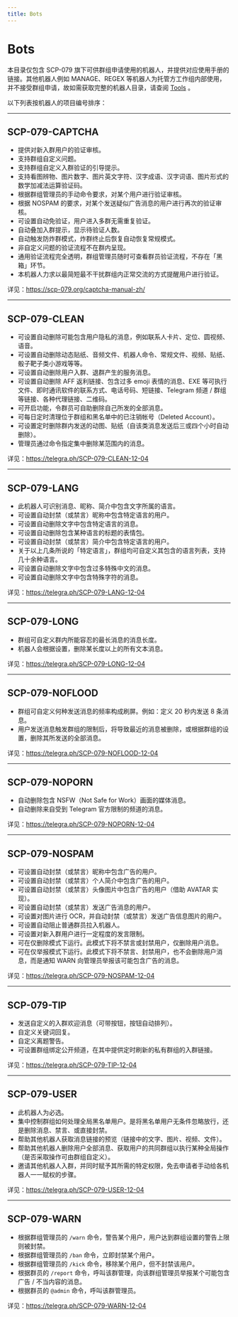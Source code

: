 ```yaml
---
title: Bots
---
```


<link rel="stylesheet" href="/css/chinese.css">

# Bots

本目录仅包含 SCP-079 旗下可供群组申请使用的机器人，并提供对应使用手册的链接。其他机器人例如 MANAGE、REGEX 等机器人为托管方工作组内部使用，并不接受群组申请，故如需获取完整的机器人目录，请查阅 [Tools](/tools-zh/) 。

以下列表按机器人的项目编号排序：

---

## SCP-079-CAPTCHA

- 提供对新入群用户的验证审核。
- 支持群组自定义问题。
- 支持群组自定义入群验证的引导提示。
- 支持看图辨物、图片数字、图片英文字符、汉字成语、汉字词语、图片形式的数学加减法运算验证码。
- 根据群组管理员的手动命令要求，对某个用户进行验证审核。
- 根据 NOSPAM 的要求，对某个发送疑似广告消息的用户进行再次的验证审核。
- 可设置自动免验证，用户进入多群无需重复验证。
- 自动叠加入群提示，显示待验证人数。
- 自动触发防炸群模式，炸群终止后恢复自动恢复常规模式。
- 非自定义问题的验证流程不在群内呈现。
- 通用验证流程完全透明，群组管理员随时可查看群员验证流程，不存在「黑箱」环节。
- 本机器人力求以最简短最不干扰群组内正常交流的方式提醒用户进行验证。

详见：<https://scp-079.org/captcha-manual-zh/>

---

## SCP-079-CLEAN

- 可设置自动删除可能包含用户隐私的消息，例如联系人卡片、定位、圆视频、语音。
- 可设置自动删除动态贴纸、音频文件、机器人命令、常规文件、视频、贴纸、骰子靶子类小游戏等等。
- 可设置自动删除用户入群、退群产生的服务消息。
- 可设置自动删除 AFF 返利链接、包含过多 emoji 表情的消息、EXE 等可执行文件、即时通讯软件的联系方式、电话号码、短链接、Telegram 频道 / 群组等链接、各种代理链接、二维码。
- 可开启功能，令群员可自助删除自己所发的全部消息。
- 可每日定时清理位于群组和黑名单中的已注销帐号（Deleted Account）。
- 可设置定时删除群内发送的动图、贴纸（自该类消息发送后三或四个小时自动删除）。
- 管理员通过命令指定集中删除某范围内的消息。

详见：<https://telegra.ph/SCP-079-CLEAN-12-04>

---

## SCP-079-LANG

- 此机器人可识别消息、昵称、简介中包含文字所属的语言。
- 可设置自动封禁（或禁言）昵称中包含特定语言的用户。
- 可设置自动删除文字中包含特定语言的消息。
- 可设置自动删除包含某种语言的标题的表情包。
- 可设置自动封禁（或禁言）简介中包含特定语言的用户。
- 关于以上几条所说的「特定语言」，群组均可自定义其包含的语言列表，支持几十余种语言。
- 可设置自动删除文字中包含过多特殊中文的消息。
- 可设置自动删除文字中包含特殊字符的消息。

详见：<https://telegra.ph/SCP-079-LANG-12-04>

---

## SCP-079-LONG

- 群组可自定义群内所能容忍的最长消息的消息长度。
- 机器人会根据设置，删除某长度以上的所有文本消息。

详见：<https://telegra.ph/SCP-079-LONG-12-04>

---

## SCP-079-NOFLOOD

- 群组可自定义何种发送消息的频率构成刷屏。例如：定义 20 秒内发送 8 条消息。
- 用户发送消息触发群组的限制后，将导致最近的消息被删除，或根据群组的设置，删除其所发送的全部消息。

详见：<https://telegra.ph/SCP-079-NOFLOOD-12-04>

---

## SCP-079-NOPORN

- 自动删除包含 NSFW（Not Safe for Work）画面的媒体消息。
- 自动删除来自受到 Telegram 官方限制的频道的消息。

详见：<https://telegra.ph/SCP-079-NOPORN-12-04>

---

## SCP-079-NOSPAM

- 可设置自动封禁（或禁言）昵称中包含广告的用户。
- 可设置自动封禁（或禁言）个人简介中包含广告的用户。
- 可设置自动封禁（或禁言）头像图片中包含广告的用户（借助 AVATAR 实现）。
- 可设置自动封禁（或禁言）发送广告消息的用户。
- 可设置对图片进行 OCR，并自动封禁（或禁言）发送广告信息图片的用户。
- 可设置自动阻止普通群员拉入机器人。
- 可设置对新入群用户进行一定程度的发言限制。
- 可在仅删除模式下运行。此模式下将不禁言或封禁用户，仅删除用户消息。
- 可在仅举报模式下运行。此模式下将不禁言、封禁用户，也不会删除用户消息，而是通知 WARN 向管理员举报该可能包含广告的消息。

详见：<https://telegra.ph/SCP-079-NOSPAM-12-04>

---

## SCP-079-TIP

- 发送自定义的入群欢迎消息（可带按钮，按钮自动排列）。
- 自定义关键词回复。
- 自定义离题警告。
- 可设置群组绑定公开频道，在其中提供定时刷新的私有群组的入群链接。

详见：<https://telegra.ph/SCP-079-TIP-12-04>

---

## SCP-079-USER

- 此机器人为必选。
- 集中控制群组如何处理全局黑名单用户。是将黑名单用户无条件忽略放行，还是删除消息、禁言、或直接封禁。
- 帮助其他机器人获取消息链接的预览（链接中的文字、图片、视频、文件）。
- 帮助其他机器人删除用户全部消息、获取用户的共同群组以执行某种全局操作（是否采取操作可由群组自定义）。
- 邀请其他机器人入群，并同时赋予其所需的特定权限，免去申请者手动给各机器人一一赋权的步骤。

详见：<https://telegra.ph/SCP-079-USER-12-04>

---

## SCP-079-WARN

- 根据群组管理员的 `/warn` 命令，警告某个用户，用户达到群组设置的警告上限则被封禁。
- 根据群组管理员的 `/ban` 命令，立即封禁某个用户。
- 根据群组管理员的 `/kick` 命令，移除某个用户，但不封禁该用户。
- 根据群员的 `/report` 命令，呼叫该群管理，向该群组管理员举报某个可能包含广告 / 不当内容的消息。
- 根据群员的 `@admin` 命令，呼叫该群管理员。

详见：<https://telegra.ph/SCP-079-WARN-12-04>
